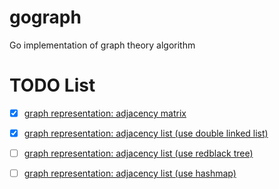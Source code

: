 # gograph
Go implementation of graph theory algorithm

# TODO List

- [x] [graph representation: adjacency matrix](graph_matrix.go) 

- [x] [graph representation: adjacency list (use double linked list)](graph_list.go) 

- [ ] [graph representation: adjacency list (use redblack tree)]() 

- [ ] [graph representation: adjacency list (use hashmap)]() 